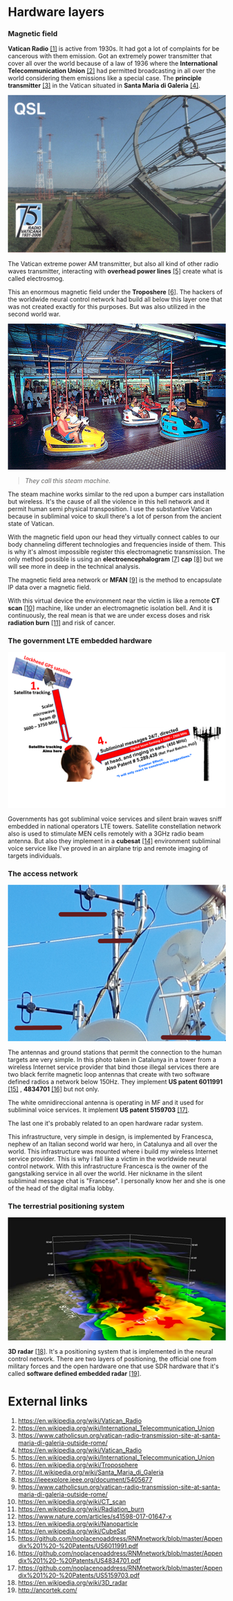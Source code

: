 # Hardware layers

### Magnetic field

**Vatican Radio** [[1]](https://en.wikipedia.org/wiki/Vatican_Radio) is active from 1930s. It had got a lot of complaints for be cancerous with them emission. Got an extremely power transmitter that cover all over the world because of a law of 1936 where the **International Telecommunication Union** [[2]](https://en.wikipedia.org/wiki/International_Telecommunication_Union) had permitted broadcasting in all over the world considering them emissions like a special case. The **principle transmitter** [[3]](https://www.catholicsun.org/vatican-radio-transmission-site-at-santa-maria-di-galeria-outside-rome/) in the Vatican situated in **Santa Maria di Galeria** [[4]](https://it.wikipedia.org/wiki/Santa_Maria_di_Galeria).

![](../Images/image-0046.jpg)

The Vatican extreme power AM transmitter, but also all kind of other radio waves transmitter, interacting with **overhead power lines** [[5]](https://en.wikipedia.org/wiki/Overhead_power_line) create what is called electrosmog. 

This  an enormous magnetic field under the **Troposhere** [[6]](https://en.wikipedia.org/wiki/Troposphere). The hackers of the worldwide neural control network had build all below this layer one that was not created exactly for this purposes. But was also utilized in the second world war. 

![Bumper cars](../Images/3138.jpg)

> *They call this steam machine.* 

The steam machine works similar to the red upon a bumper cars installation but wireless. It's the cause of all the violence in this hell network and it permit human semi physical transposition. I use the substantive Vatican because in subliminal voice to skull there's a lot of person from the ancient state of Vatican. 

With the magnetic field upon our head they virtually connect cables to our body channeling different technologies and frequencies inside of them. This is why it's almost impossible register this electromagnetic transmission. The only method possible is using an **electroencephalogram** [[7]](https://en.wikipedia.org/wiki/Electroencephalography) **cap** [[8]](https://www.brainlatam.com/products/eeg-electrode-caps) but we will see more in deep in the technical analysis. 

The magnetic field area network or **MFAN** [[9]](https://ieeexplore.ieee.org/document/5405677) is the method to encapsulate IP data over a magnetic field. 

With this virtual device the environment near the victim is like a remote **CT scan** [[10]](https://en.wikipedia.org/wiki/CT_scan) machine, like under an electromagnetic isolation bell. And it is continuously, the real mean is that we are under excess doses and risk **radiation burn** [[11]](https://en.wikipedia.org/wiki/Radiation_burn) and risk of cancer.

### The government LTE embedded hardware

![Remote neural network](../Images/satcycle3-4_2_orig.png)

Governments has got subliminal voice services and silent brain waves sniff embedded in national operators LTE towers. Satellite constellation network also is used to stimulate MEN cells remotely with a 3GHz radio beam antenna. But also they implement in a **cubesat** [[14]](https://en.wikipedia.org/wiki/CubeSat) environment subliminal voice service like I've proved in an airplane trip and remote imaging of targets individuals.

### The access network

![The last mile infrastructure](../Images/20191209_161803.jpg)

The antennas and ground stations that permit the connection to the human targets are very simple. In this photo taken in Catalunya in a tower from a wireless Internet service provider that bind those illegal services  there are two black ferrite magnetic loop antennas that create with two software defined radios a network below 150Hz. They implement **US patent 6011991** [[15]](https://github.com/noplacenoaddress/RNMnetwork/blob/master/Appendix%201%20-%20Patents/US6011991.pdf) , **4834701** [[16]](https://github.com/noplacenoaddress/RNMnetwork/blob/master/Appendix%201%20-%20Patents/US4834701.pdf) but not only.

The white omnidireccional antenna is operating in MF and it used for subliminal voice services. It implement **US patent  5159703** [[17]](https://github.com/noplacenoaddress/RNMnetwork/blob/master/Appendix%201%20-%20Patents/US5159703.pdf).

The last one it's probably related to an open hardware radar system.

This infrastructure, very simple in design, is implemented by Francesca, nephew of an Italian second world war hero, in Catalunya and all over the world. This infrastructure was mounted where i build my wireless Internet service provider. This is why i fall like a victim in the worldwide neural control network. With this infrastructure Francesca is the owner of the gangstalking service in all over the world. Her nickname in the silent subliminal message chat is "Francese". I personally know her and she is one of the head of the digital mafia lobby.

### The terrestrial positioning system

![3D radar](../Images/istockphoto-1017394876-640x640.jpg)

**3D radar** [[18]](https://en.wikipedia.org/wiki/3D_radar). It's a positioning system that is implemented in the neural control network. There are two layers of positioning, the official one from military forces and the open hardware one that use SDR hardware that it's called **software defined embedded radar** [[19]](http://ancortek.com/).



# External links

1. https://en.wikipedia.org/wiki/Vatican_Radio
2. https://en.wikipedia.org/wiki/International_Telecommunication_Union
3. https://www.catholicsun.org/vatican-radio-transmission-site-at-santa-maria-di-galeria-outside-rome/
4. https://en.wikipedia.org/wiki/Vatican_Radio
5. https://en.wikipedia.org/wiki/International_Telecommunication_Union
6. https://en.wikipedia.org/wiki/Troposphere
7. https://it.wikipedia.org/wiki/Santa_Maria_di_Galeria
8. https://ieeexplore.ieee.org/document/5405677
9. https://www.catholicsun.org/vatican-radio-transmission-site-at-santa-maria-di-galeria-outside-rome/
10. https://en.wikipedia.org/wiki/CT_scan
11. https://en.wikipedia.org/wiki/Radiation_burn
12. https://www.nature.com/articles/s41598-017-01647-x
13. https://en.wikipedia.org/wiki/Nanoparticle
14. https://en.wikipedia.org/wiki/CubeSat
15. https://github.com/noplacenoaddress/RNMnetwork/blob/master/Appendix%201%20-%20Patents/US6011991.pdf
16. https://github.com/noplacenoaddress/RNMnetwork/blob/master/Appendix%201%20-%20Patents/US4834701.pdf
17. https://github.com/noplacenoaddress/RNMnetwork/blob/master/Appendix%201%20-%20Patents/US5159703.pdf
18. https://en.wikipedia.org/wiki/3D_radar
19. http://ancortek.com/